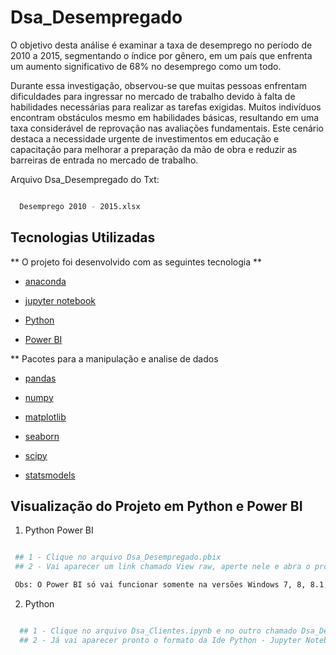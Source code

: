 # Dsa_Desempregado 

O objetivo desta análise é examinar a taxa de desemprego no período de 2010 a 2015, segmentando o índice por gênero, em um país que enfrenta um aumento significativo de 68% no desemprego como um todo.

Durante essa investigação, observou-se que muitas pessoas enfrentam dificuldades para ingressar no mercado de trabalho devido à falta de habilidades necessárias para realizar as tarefas exigidas. 
Muitos indivíduos encontram obstáculos mesmo em habilidades básicas, resultando em uma taxa considerável de reprovação nas avaliações fundamentais. 
Este cenário destaca a necessidade urgente de investimentos em educação e capacitação para melhorar a preparação da mão de obra e reduzir as barreiras de entrada no mercado de trabalho. 

Arquivo Dsa_Desempregado do Txt: 

```bash

  Desemprego 2010 - 2015.xlsx

```

## Tecnologias Utilizadas  

** O projeto foi desenvolvido com as seguintes tecnologia ** 

- [anaconda](https://www.anaconda.com/) 

- [jupyter notebook](https://jupyter.org/)

- [Python](https://www.python.org/)

- [Power BI](https://powerbi.microsoft.com/pt-br/)

** Pacotes para a manipulação e analise de dados 

- [pandas](https://harve.com.br/blog/programacao-python-blog/pandas-python-vantagens-e-como-comecar/)

- [numpy](https://numpy.org/)

- [matplotlib](https://matplotlib.org/)

- [seaborn](https://seaborn.pydata.org/)

- [scipy](https://docs.scipy.org/doc/scipy/reference/stats.html)

- [statsmodels](https://www.statsmodels.org/stable/index.html)

## Visualização do Projeto em Python e Power BI 

 1. Python Power BI

 ```bash

  ## 1 - Clique no arquivo Dsa_Desempregado.pbix 
  ## 2 - Vai aparecer um link chamado View raw, aperte nele e abra o projeto no Power BI Desktop

  Obs: O Power BI só vai funcionar somente na versões Windows 7, 8, 8.1, 10 ou 11

```
 2. Python
    
```bash

  ## 1 - Clique no arquivo Dsa_Clientes.ipynb e no outro chamado Dsa_Desempregado.ipynb
  ## 2 - Já vai aparecer pronto o formato da Ide Python - Jupyter Notebook para a visualização do código 

```

